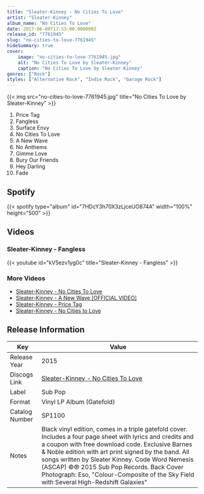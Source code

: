 ```yaml
---
title: "Sleater-Kinney - No Cities To Love"
artist: "Sleater-Kinney"
album_name: "No Cities To Love"
date: 2017-06-08T17:53:00.000000Z
release_id: "7761945"
slug: "no-cities-to-love-7761945"
hideSummary: true
cover:
    image: "no-cities-to-love-7761945.jpg"
    alt: "No Cities To Love by Sleater-Kinney"
    caption: "No Cities To Love by Sleater-Kinney"
genres: ["Rock"]
styles: ["Alternative Rock", "Indie Rock", "Garage Rock"]
---
```


{{< img src="no-cities-to-love-7761945.jpg" title="No Cities To Love by Sleater-Kinney" >}}

<!-- section break -->

1. Price Tag
2. Fangless
3. Surface Envy
4. No Cities To Love
5. A New Wave
6. No Anthems
7. Gimme Love
8. Bury Our Friends
9. Hey Darling
10. Fade

<!-- section break -->


## Spotify
{{< spotify type="album" id="7HDcY3h70X3zLjceUO874A" width="100%" height="500" >}}



## Videos
### Sleater-Kinney - Fangless
{{< youtube id="kV5ezv1yg0c" title="Sleater-Kinney - Fangless" >}}<br>

### More Videos

- [Sleater-Kinney - No Cities To Love](https://www.youtube.com/watch?v=Cj2k3QsHmyM)
- [Sleater-Kinney - A New Wave [OFFICIAL VIDEO]](https://www.youtube.com/watch?v=Kc1htX3q-F0)
- [Sleater-Kinney - Price Tag](https://www.youtube.com/watch?v=TWc6knXULsw)
- [Sleater-Kinney - No Cities to Love](https://www.youtube.com/watch?v=_jiX-Svw7KQ)


## Release Information
|  Key           | Value                                                |
| ---------------| ---------------------------------------------------- |
| Release Year   | 2015                                   |
| Discogs Link   | [Sleater-Kinney - No Cities To Love](https://www.discogs.com/release/7761945-Sleater-Kinney-No-Cities-To-Love) |
| Label          | Sub Pop |
| Format         | Vinyl LP Album (Gatefold) |
| Catalog Number | SP1100 |
| Notes | Black vinyl edition, comes in a triple gatefold cover.    Includes a four page sheet with lyrics and credits and a coupon with free download code.   Exclusive Barnes & Noble edition with art print signed by the band.     All songs written by Sleater Kinney.  Code Word Nemesis (ASCAP)    ©℗ 2015 Sub Pop Records.    Back Cover Photograph: Eso, "Colour-Composite of the Sky Field with Several High-Redshift Galaxies"   |